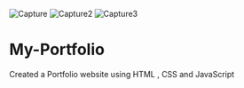 ![Capture](https://user-images.githubusercontent.com/56023805/139293558-9dda9ef3-a9e7-48e8-bc88-bff4aefb16d7.PNG)
![Capture2](https://user-images.githubusercontent.com/56023805/139293564-dc4ac881-db41-4198-a8f9-bafea67fa848.PNG)
![Capture3](https://user-images.githubusercontent.com/56023805/139293570-71ab9709-ae27-4dfa-bd87-3784bcf25b53.PNG)
# My-Portfolio
Created a Portfolio website using HTML , CSS and JavaScript
